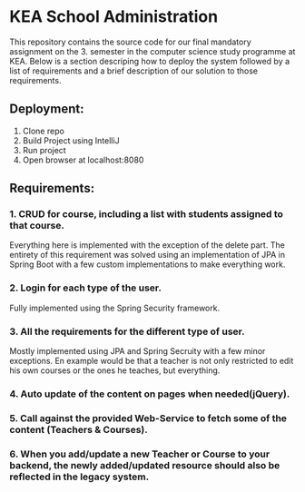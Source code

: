 # KEA School Administration

This repository contains the source code for our final mandatory assignment on the 3. semester in the computer science study programme at KEA. Below is a section descriping how to deploy the system followed by a list of requirements and a brief description of our solution to those requirements.

## Deployment:
1. Clone repo
2. Build Project using IntelliJ
3. Run project
4. Open browser at localhost:8080

## Requirements:
### 1. CRUD for course, including a list with students assigned to that course.
Everything here is implemented with the exception of the delete part. The entirety of this requirement was solved using an implementation of JPA in Spring Boot with a few custom implementations to make everything work.

### 2. Login for each type of the user.
Fully implemented using the Spring Security framework.

### 3. All the requirements for the different type of user.
Mostly implemented using JPA and Spring Secruity with a few minor exceptions. En example would be that a teacher is not only restricted to edit his own courses or the ones he teaches, but everything.

### 4. Auto update of the content on pages when needed(jQuery).


### 5. Call against the provided Web-Service to fetch some of the content (Teachers & Courses).


### 6. When you add/update a new Teacher or Course to your backend, the newly added/updated resource should also be reflected in the legacy system.

